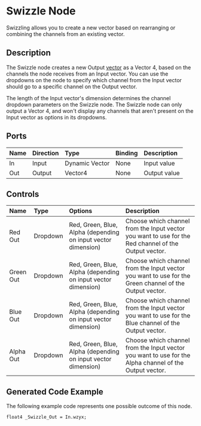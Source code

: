 # Swizzle Node

Swizzling allows you to create a new vector based on rearranging or combining the channels from an existing vector. 

## Description

The Swizzle node creates a new Output [vector](https://docs.unity3d.com/Manual/VectorCookbook.html) as a Vector 4, based on the channels the node receives from an Input vector. You can use the dropdowns on the node to specify which channel from the Input vector should go to a specific channel on the Output vector. 

The length of the Input vector's dimension determines the channel dropdown parameters on the Swizzle node. The Swizzle node can only output a Vector 4, and won't display any channels that aren't present on the Input vector as options in its dropdowns. 


## Ports

| Name        | Direction           | Type  | Binding | Description |
|:------------ |:-------------|:-----|:---|:---|
| In  | Input | Dynamic Vector | None | Input value |
| Out | Output  | Vector4 | None | Output value |

## Controls

| Name        | Type           | Options  | Description |
|:------------ |:-------------|:-----|:---|
| Red Out     | Dropdown | Red, Green, Blue, Alpha (depending on input vector dimension) | Choose which channel from the Input vector you want to use for the Red channel of the Output vector. |
| Green Out | Dropdown  | Red, Green, Blue, Alpha (depending on input vector dimension) | Choose which channel from the Input vector you want to use for the Green channel of the Output vector. |
| Blue Out  | Dropdown  | Red, Green, Blue, Alpha (depending on input vector dimension) | Choose which channel from the Input vector you want to use for the Blue channel of the Output vector. |
| Alpha Out | Dropdown  | Red, Green, Blue, Alpha (depending on input vector dimension) | Choose which channel from the Input vector you want to use for the Alpha channel of the Output vector. |


## Generated Code Example

The following example code represents one possible outcome of this node.

```
float4 _Swizzle_Out = In.wzyx;
```